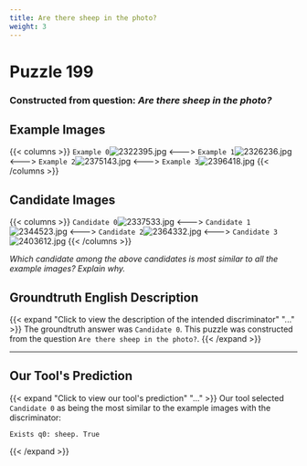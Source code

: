 ```yaml
---
title: Are there sheep in the photo?
weight: 3
---
```


# Puzzle 199
### Constructed from question: _Are there sheep in the photo?_


## Example Images
{{< columns >}}
`Example 0`![2322395.jpg](/gqa_images/2322395.jpg)
<--->
`Example 1`![2326236.jpg](/gqa_images/2326236.jpg)
<--->
`Example 2`![2375143.jpg](/gqa_images/2375143.jpg)
<--->
`Example 3`![2396418.jpg](/gqa_images/2396418.jpg)
{{< /columns >}}

## Candidate Images
{{< columns >}}
`Candidate 0`![2337533.jpg](/gqa_images/2337533.jpg)
<--->
`Candidate 1`![2344523.jpg](/gqa_images/2344523.jpg)
<--->
`Candidate 2`![2364332.jpg](/gqa_images/2364332.jpg)
<--->
`Candidate 3`![2403612.jpg](/gqa_images/2403612.jpg)
{{< /columns >}}

*Which candidate among the above candidates is most similar to all the example images? Explain why.*

## Groundtruth English Description

{{< expand "Click to view the description of the intended discriminator" "..." >}}
The groundtruth answer was `Candidate 0`. This puzzle was constructed from the question `Are there sheep in the photo?`.
{{< /expand >}}

---

## Our Tool's Prediction

{{< expand "Click to view our tool's prediction" "..." >}}
Our tool selected `Candidate 0` as being the most similar to the example images with the discriminator:
```plaintext
Exists q0: sheep. True
```
{{< /expand >}}
